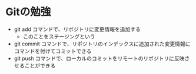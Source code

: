 # Gitの勉強
- git add コマンドで、リポジトリに変更情報を追加する
    - このことをステージングという
- git commit コマンドで、リポジトリのインデックスに追加された変更情報にコマンドを付けてコミットできる
- git push コマンドで、ローカルのコミットをリモートのリポジトリに反映させることができる